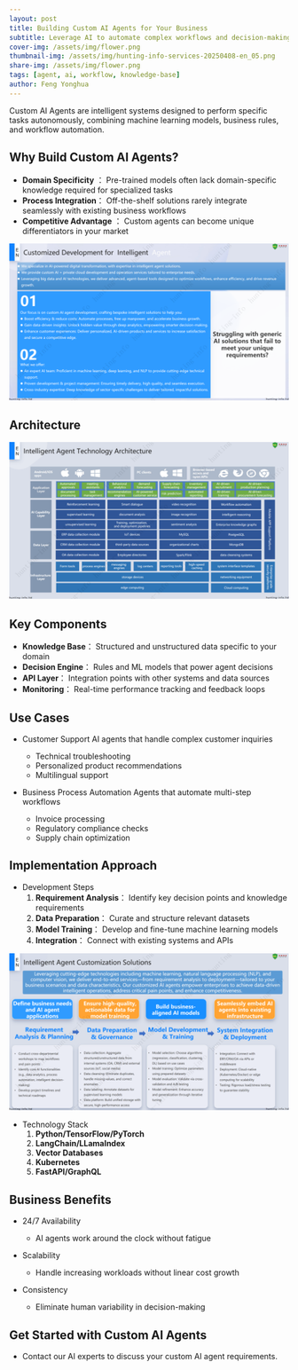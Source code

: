 ```yaml
---
layout: post
title: Building Custom AI Agents for Your Business
subtitle: Leverage AI to automate complex workflows and decision-making processes
cover-img: /assets/img/flower.png
thumbnail-img: /assets/img/hunting-info-services-20250408-en_05.png
share-img: /assets/img/flower.png
tags: [agent, ai, workflow, knowledge-base]
author: Feng Yonghua
---
```

Custom AI Agents are intelligent systems designed to perform specific tasks autonomously, combining machine learning models, business rules, and workflow automation.

## Why Build Custom AI Agents?

- **Domain Specificity** ： Pre-trained models often lack domain-specific knowledge required for specialized tasks
- **Process Integration**： Off-the-shelf solutions rarely integrate seamlessly with existing business workflows
- **Competitive Advantage** ： Custom agents can become unique differentiators in your market

![why to customize the intelligent agent](/assets/img/hunting-info-services-20250408-en_06.png)

## Architecture

![Architecture](/assets/img/hunting-info-services-20250408-en_08.png)

## Key Components

- **Knowledge Base**： Structured and unstructured data specific to your domain
- **Decision Engine**： Rules and ML models that power agent decisions
- **API Layer**： Integration points with other systems and data sources
- **Monitoring**： Real-time performance tracking and feedback loops

## Use Cases

- Customer Support
AI agents that handle complex customer inquiries

   * Technical troubleshooting
   * Personalized product recommendations
   * Multilingual support

- Business Process Automation
Agents that automate multi-step workflows

   * Invoice processing
   * Regulatory compliance checks
   * Supply chain optimization

## Implementation Approach

- Development Steps
  1. **Requirement Analysis**： Identify key decision points and knowledge requirements
  2. **Data Preparation**： Curate and structure relevant datasets
  3. **Model Training**： Develop and fine-tune machine learning models
  4. **Integration**： Connect with existing systems and APIs

![process of building custom ai agent](/assets/img/hunting-info-services-20250408-en_07.png)

- Technology Stack
  1. **Python/TensorFlow/PyTorch**
  2. **LangChain/LLamaIndex**
  3. **Vector Databases**
  4. **Kubernetes**
  5. **FastAPI/GraphQL**

## Business Benefits

  - 24/7 Availability
    * AI agents work around the clock without fatigue

  - Scalability
    * Handle increasing workloads without linear cost growth

  - Consistency
    * Eliminate human variability in decision-making

## Get Started with Custom AI Agents

- Contact our AI experts to discuss your custom AI agent requirements.

